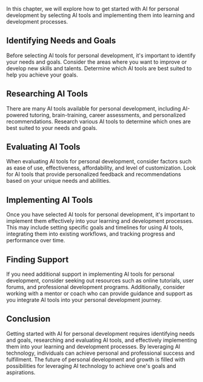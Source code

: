 
In this chapter, we will explore how to get started with AI for personal development by selecting AI tools and implementing them into learning and development processes.

Identifying Needs and Goals
---------------------------

Before selecting AI tools for personal development, it's important to identify your needs and goals. Consider the areas where you want to improve or develop new skills and talents. Determine which AI tools are best suited to help you achieve your goals.

Researching AI Tools
--------------------

There are many AI tools available for personal development, including AI-powered tutoring, brain-training, career assessments, and personalized recommendations. Research various AI tools to determine which ones are best suited to your needs and goals.

Evaluating AI Tools
-------------------

When evaluating AI tools for personal development, consider factors such as ease of use, effectiveness, affordability, and level of customization. Look for AI tools that provide personalized feedback and recommendations based on your unique needs and abilities.

Implementing AI Tools
---------------------

Once you have selected AI tools for personal development, it's important to implement them effectively into your learning and development processes. This may include setting specific goals and timelines for using AI tools, integrating them into existing workflows, and tracking progress and performance over time.

Finding Support
---------------

If you need additional support in implementing AI tools for personal development, consider seeking out resources such as online tutorials, user forums, and professional development programs. Additionally, consider working with a mentor or coach who can provide guidance and support as you integrate AI tools into your personal development journey.

Conclusion
----------

Getting started with AI for personal development requires identifying needs and goals, researching and evaluating AI tools, and effectively implementing them into your learning and development processes. By leveraging AI technology, individuals can achieve personal and professional success and fulfillment. The future of personal development and growth is filled with possibilities for leveraging AI technology to achieve one's goals and aspirations.
